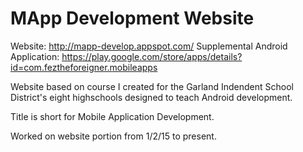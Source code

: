 MApp Development Website
==================

Website: http://mapp-develop.appspot.com/
Supplemental Android Application: https://play.google.com/store/apps/details?id=com.feztheforeigner.mobileapps

Website based on course I created for the Garland Indendent School District's eight highschools designed to teach Android development.

Title is short for Mobile Application Development.

Worked on website portion from 1/2/15 to present.
